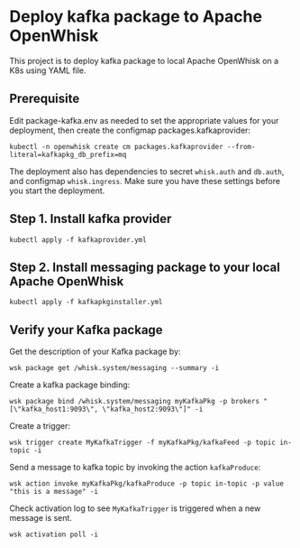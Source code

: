 # Deploy kafka package to Apache OpenWhisk

This project is to deploy kafka package to local Apache OpenWhisk on a K8s using YAML file.

## Prerequisite
Edit package-kafka.env as needed to set the appropriate values for your deployment, then create the configmap packages.kafkaprovider:
```
kubectl -n openwhisk create cm packages.kafkaprovider --from-literal=kafkapkg_db_prefix=mq
```

The deployment also has dependencies to secret `whisk.auth` and `db.auth`, and configmap `whisk.ingress`. Make sure you have these settings before you start the deployment.

## Step 1. Install kafka provider
```
kubectl apply -f kafkaprovider.yml
```

## Step 2. Install messaging package to your local Apache OpenWhisk
```
kubectl apply -f kafkapkginstaller.yml
```

## Verify your Kafka package
Get the description of your Kafka package by:
```
wsk package get /whisk.system/messaging --summary -i
```
Create a kafka package binding:
```
wsk package bind /whisk.system/messaging myKafkaPkg -p brokers "[\"kafka_host1:9093\", \"kafka_host2:9093\"]" -i
```
Create a trigger:
```
wsk trigger create MyKafkaTrigger -f myKafkaPkg/kafkaFeed -p topic in-topic -i
```
Send a message to kafka topic by invoking the action `kafkaProduce`:
```
wsk action invoke myKafkaPkg/kafkaProduce -p topic in-topic -p value "this is a message" -i
```
Check activation log to see `MyKafkaTrigger` is triggered when a new message is sent.
```
wsk activation poll -i
```

